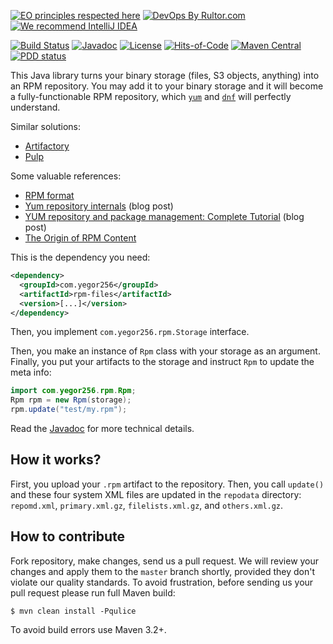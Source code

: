 [![EO principles respected here](https://www.elegantobjects.org/badge.svg)](https://www.elegantobjects.org)
[![DevOps By Rultor.com](http://www.rultor.com/b/yegor256/rpm-files)](http://www.rultor.com/p/yegor256/rpm-files)
[![We recommend IntelliJ IDEA](https://www.elegantobjects.org/intellij-idea.svg)](https://www.jetbrains.com/idea/)

[![Build Status](https://img.shields.io/travis/yegor256/rpm-files/master.svg)](https://travis-ci.org/yegor256/rpm-files)
[![Javadoc](http://www.javadoc.io/badge/com.yegor256/rpm-files.svg)](http://www.javadoc.io/doc/com.yegor256/rpm-files)
[![License](https://img.shields.io/badge/license-MIT-green.svg)](https://github.com/yegor256/rpm-files/blob/master/LICENSE.txt)
[![Hits-of-Code](https://hitsofcode.com/github/yegor256/rpm-files)](https://hitsofcode.com/view/github/yegor256/rpm-files)
[![Maven Central](https://img.shields.io/maven-central/v/com.yegor256/rpm-files.svg)](https://maven-badges.herokuapp.com/maven-central/com.yegor256/rpm-files)
[![PDD status](http://www.0pdd.com/svg?name=yegor256/rpm-files)](http://www.0pdd.com/p?name=yegor256/rpm-files)

This Java library turns your binary storage
(files, S3 objects, anything) into an RPM repository.
You may add it to your binary storage and it will become
a fully-functionable RPM repository, which
[`yum`](https://en.wikipedia.org/wiki/Yum_%28software%29) and
[`dnf`](https://en.wikipedia.org/wiki/DNF_%28software%29)
will perfectly understand.

Similar solutions:

  * [Artifactory](https://www.jfrog.com/confluence/display/RTF/RPM+Repositories)
  * [Pulp](https://pulp-rpm.readthedocs.io/en/latest/)

Some valuable references:

  * [RPM format](https://rpm-packaging-guide.github.io/)
  * [Yum repository internals](https://blog.packagecloud.io/eng/2015/07/20/yum-repository-internals/) (blog post)
  * [YUM repository and package management: Complete Tutorial](https://www.slashroot.in/yum-repository-and-package-management-complete-tutorial) (blog post)
  * [The Origin of RPM Content](https://docs.pulpproject.org/plugins/pulp_rpm/tech-reference/rpm.html)

This is the dependency you need:

```xml
<dependency>
  <groupId>com.yegor256</groupId>
  <artifactId>rpm-files</artifactId>
  <version>[...]</version>
</dependency>
```

Then, you implement `com.yegor256.rpm.Storage` interface.

Then, you make an instance of `Rpm` class with your storage
as an argument. Finally, you put your artifacts to the storage
and instruct `Rpm` to update the meta info:

```java
import com.yegor256.rpm.Rpm;
Rpm rpm = new Rpm(storage);
rpm.update("test/my.rpm");
```

Read the [Javadoc](http://www.javadoc.io/doc/com.yegor256/rpm-files)
for more technical details.

## How it works?

First, you upload your `.rpm` artifact to the repository. Then,
you call `update()` and these four system XML files are updated
in the `repodata` directory:
`repomd.xml`, `primary.xml.gz`, `filelists.xml.gz`, and `others.xml.gz`.

## How to contribute

Fork repository, make changes, send us a pull request. We will review
your changes and apply them to the `master` branch shortly, provided
they don't violate our quality standards. To avoid frustration, before
sending us your pull request please run full Maven build:

```
$ mvn clean install -Pqulice
```

To avoid build errors use Maven 3.2+.

